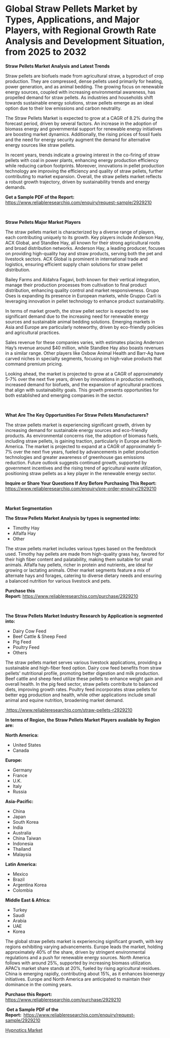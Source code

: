 <p><h1>Global Straw Pellets Market by Types, Applications, and Major Players, with Regional Growth Rate Analysis and Development Situation, from 2025 to 2032</h1></p><p><strong>Straw Pellets Market Analysis and Latest Trends</strong></p>
<p><p>Straw pellets are biofuels made from agricultural straw, a byproduct of crop production. They are compressed, dense pellets used primarily for heating, power generation, and as animal bedding. The growing focus on renewable energy sources, coupled with increasing environmental awareness, has propelled demand for straw pellets. As industries and households shift towards sustainable energy solutions, straw pellets emerge as an ideal option due to their low emissions and carbon neutrality.</p><p>The Straw Pellets Market is expected to grow at a CAGR of 8.2% during the forecast period, driven by several factors. An increase in the adoption of biomass energy and governmental support for renewable energy initiatives are boosting market dynamics. Additionally, the rising prices of fossil fuels and the need for energy security augment the demand for alternative energy sources like straw pellets. </p><p>In recent years, trends indicate a growing interest in the co-firing of straw pellets with coal in power plants, enhancing energy production efficiency while reducing carbon footprints. Moreover, innovations in pellet production technology are improving the efficiency and quality of straw pellets, further contributing to market expansion. Overall, the straw pellets market reflects a robust growth trajectory, driven by sustainability trends and energy demands.</p></p>
<p><strong>Get a Sample PDF of the Report:&nbsp;</strong> <a href="https://www.reliableresearchiq.com/enquiry/request-sample/2929210?utm_campaign=2730&utm_medium=2&utm_source=Github&utm_content=ia&utm_term=12032025&utm_id=straw-pellets">https://www.reliableresearchiq.com/enquiry/request-sample/2929210</a></p>
<p>&nbsp;</p>
<p><strong>Straw Pellets Major Market Players</strong></p>
<p><p>The straw pellets market is characterized by a diverse range of players, each contributing uniquely to its growth. Key players include Anderson Hay, ACX Global, and Standlee Hay, all known for their strong agricultural roots and broad distribution networks. Anderson Hay, a leading producer, focuses on providing high-quality hay and straw products, serving both the pet and livestock sectors. ACX Global is prominent in international trade and logistics, ensuring efficient supply chain solutions for straw pellet distribution.</p><p>Bailey Farms and Aldahra Fagavi, both known for their vertical integration, manage their production processes from cultivation to final product distribution, enhancing quality control and market responsiveness. Grupo Oses is expanding its presence in European markets, while Gruppo Carli is leveraging innovation in pellet technology to enhance product sustainability.</p><p>In terms of market growth, the straw pellet sector is expected to see significant demand due to the increasing need for renewable energy sources and sustainable animal bedding solutions. Emerging markets in Asia and Europe are particularly noteworthy, driven by eco-friendly policies and agricultural practices.</p><p>Sales revenue for these companies varies, with estimates placing Anderson Hay’s revenue around $40 million, while Standlee Hay also boasts revenues in a similar range. Other players like Oxbow Animal Health and Barr-Ag have carved niches in specialty segments, focusing on high-value products that command premium pricing.</p><p>Looking ahead, the market is projected to grow at a CAGR of approximately 5-7% over the next five years, driven by innovations in production methods, increased demand for biofuels, and the expansion of agricultural practices that align with sustainability goals. This growth presents opportunities for both established and emerging companies in the sector.</p></p>
<p>&nbsp;</p>
<p><strong>What Are The Key Opportunities For Straw Pellets Manufacturers?</strong></p>
<p><p>The straw pellets market is experiencing significant growth, driven by increasing demand for sustainable energy sources and eco-friendly products. As environmental concerns rise, the adoption of biomass fuels, including straw pellets, is gaining traction, particularly in Europe and North America. The market is projected to expand at a CAGR of approximately 5-7% over the next five years, fueled by advancements in pellet production technologies and greater awareness of greenhouse gas emissions reduction. Future outlook suggests continued growth, supported by government incentives and the rising trend of agricultural waste utilization, positioning straw pellets as a key player in the renewable energy sector.</p></p>
<p><strong>Inquire or Share Your Questions If Any Before Purchasing This Report:</strong> <a href="https://www.reliableresearchiq.com/enquiry/pre-order-enquiry/2929210?utm_campaign=2730&utm_medium=2&utm_source=Github&utm_content=ia&utm_term=12032025&utm_id=straw-pellets">https://www.reliableresearchiq.com/enquiry/pre-order-enquiry/2929210</a></p>
<p>&nbsp;</p>
<p><strong>Market Segmentation</strong></p>
<p><strong>The Straw Pellets Market Analysis by types is segmented into:</strong></p>
<p><ul><li>Timothy Hay</li><li>Alfalfa Hay</li><li>Other</li></ul></p>
<p><p>The straw pellets market includes various types based on the feedstock used. Timothy hay pellets are made from high-quality grass hay, favored for their high fiber content and palatability, making them suitable for small animals. Alfalfa hay pellets, richer in protein and nutrients, are ideal for growing or lactating animals. Other market segments feature a mix of alternate hays and forages, catering to diverse dietary needs and ensuring a balanced nutrition for various livestock and pets.</p></p>
<p><strong>Purchase this Report:&nbsp;</strong><a href="https://www.reliableresearchiq.com/purchase/2929210?utm_campaign=2730&utm_medium=2&utm_source=Github&utm_content=ia&utm_term=12032025&utm_id=straw-pellets">https://www.reliableresearchiq.com/purchase/2929210</a></p>
<p>&nbsp;</p>
<p><strong>The Straw Pellets Market Industry Research by Application is segmented into:</strong></p>
<p><ul><li>Dairy Cow Feed</li><li>Beef Cattle & Sheep Feed</li><li>Pig Feed</li><li>Poultry Feed</li><li>Others</li></ul></p>
<p><p>The straw pellets market serves various livestock applications, providing a sustainable and high-fiber feed option. Dairy cow feed benefits from straw pellets' nutritional profile, promoting better digestion and milk production. Beef cattle and sheep feed utilize these pellets to enhance weight gain and overall health. In the pig feed sector, straw pellets contribute to balanced diets, improving growth rates. Poultry feed incorporates straw pellets for better egg production and health, while other applications include small animal and equine nutrition, broadening market demand.</p></p>
<p><a href="https://www.reliableresearchiq.com/straw-pellets-r2929210?utm_campaign=2730&utm_medium=2&utm_source=Github&utm_content=ia&utm_term=12032025&utm_id=straw-pellets">&nbsp;https://www.reliableresearchiq.com/straw-pellets-r2929210</a></p>
<p><strong>In terms of Region, the Straw Pellets Market Players available by Region are:</strong></p>
<p>
    <p> <strong> North America: </strong>
        <ul>
            <li>United States</li>
            <li>Canada</li>
        </ul>
        </p> 
    <p> <strong> Europe: </strong>
        <ul>
            <li>Germany</li>
            <li>France</li>
            <li>U.K.</li>
            <li>Italy</li>
            <li>Russia</li>
        </ul>
        </p> 
    <p> <strong> Asia-Pacific: </strong>
        <ul>
            <li>China</li>
            <li>Japan</li>
            <li>South Korea</li>
            <li>India</li>
            <li>Australia</li>
            <li>China Taiwan</li>
            <li>Indonesia</li>
            <li>Thailand</li>
            <li>Malaysia</li>
        </ul>
        </p> 
    <p> <strong> Latin America: </strong>
        <ul>
            <li>Mexico</li>
            <li>Brazil</li>
            <li>Argentina Korea</li>
            <li>Colombia</li>
        </ul>
        </p> 
    <p> <strong> Middle East & Africa: </strong>
        <ul>
            <li>Turkey</li>
            <li>Saudi</li>
            <li>Arabia</li>
            <li>UAE</li>
            <li>Korea</li>
        </ul>
    </p>
    </p>
<p><p>The global straw pellets market is experiencing significant growth, with key regions exhibiting varying advancements. Europe leads the market, holding approximately 40% of the share, driven by stringent environmental regulations and a push for renewable energy sources. North America follows with around 25%, supported by increasing biomass utilization. APAC’s market share stands at 20%, fueled by rising agricultural residues. China is emerging rapidly, contributing about 15%, as it enhances bioenergy initiatives. Europe and North America are anticipated to maintain their dominance in the coming years.</p></p>
<p><strong>Purchase this Report: </strong><a href="https://www.reliableresearchiq.com/purchase/2929210?utm_campaign=2730&utm_medium=2&utm_source=Github&utm_content=ia&utm_term=12032025&utm_id=straw-pellets">https://www.reliableresearchiq.com/purchase/2929210</a></p>
<p>&nbsp;<strong>Get a Sample PDF of the Report:&nbsp;&nbsp;</strong><a href="https://www.reliableresearchiq.com/enquiry/request-sample/2929210?utm_campaign=2730&utm_medium=2&utm_source=Github&utm_content=ia&utm_term=12032025&utm_id=straw-pellets">https://www.reliableresearchiq.com/enquiry/request-sample/2929210</a></p>
<p><strong></strong></p>
<p><p><a href="https://github.com/benhaeneye/Market-Research-Report-List-1/blob/main/hypnotics-market.md?utm_campaign=2730&utm_medium=2&utm_source=Github&utm_content=ia&utm_term=12032025&utm_id=straw-pellets">Hypnotics Market</a></p></p>